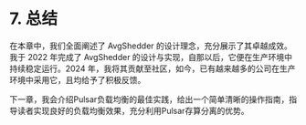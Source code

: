 # 7. 总结

在本章中，我们全面阐述了 AvgShedder 的设计理念，充分展示了其卓越成效。我于 2022 年完成了 AvgShedder 的设计与实现，自那以后，它便在生产环境中持续稳定运行。2024 年，我将其贡献至社区，如今，已有越来越多的公司在生产环境中采用它，且均给予了积极反馈。

下一章，我会介绍Pulsar负载均衡的最佳实践，给出一个简单清晰的操作指南，指导读者实现良好的负载均衡效果，充分利用Pulsar存算分离的优势。

&#x20;

